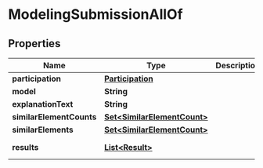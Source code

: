 

# ModelingSubmissionAllOf


## Properties

| Name | Type | Description | Notes |
|------------ | ------------- | ------------- | -------------|
|**participation** | [**Participation**](Participation.md) |  |  [optional] |
|**model** | **String** |  |  [optional] |
|**explanationText** | **String** |  |  [optional] |
|**similarElementCounts** | [**Set&lt;SimilarElementCount&gt;**](SimilarElementCount.md) |  |  [optional] |
|**similarElements** | [**Set&lt;SimilarElementCount&gt;**](SimilarElementCount.md) |  |  [optional] |
|**results** | [**List&lt;Result&gt;**](Result.md) |  |  [optional] [readonly] |



